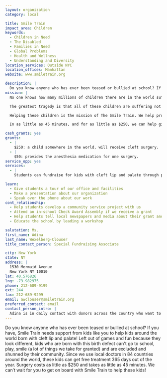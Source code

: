 ```yaml
---
layout: organization
category: local

title: Smile Train
impact_area: Children
keywords: 
  - Children in Need
  - The Disabled
  - Families in Need
  - Global Problems
  - Health and Wellness
  - Understanding and Diversity
location_services: Outside NYC
location_offices: Manhattan
website: www.smiletrain.org

description: |
  Do you know anyone who has ever been teased or bullied at school? If you have, Smile Train needs support from kids like you to help kids around the world born with cleft lip and palate! Left out of games and fun because they look different, kids who are born with this birth defect can't go to school, play, smile (a lot of things we take for granted) and are excluded and shunned by their community. Since we use local doctors in 84 countries around the world, these kids can get free treatment 365 days out of the year. Surgery costs as little as $250 and takes as little as 45 minutes. We can’t wait for you to get on board with Smile Train to help these kids!
mission: |
  No one knows how many millions of children there are in the world suffering from clefts.

  The greatest tragedy is that all of these children are suffering not because they were born with a cleft, but because they were born poor. Too poor to pay for a simple cure that has been around for decades.

  Helping these children is the mission of The Smile Train. We help provide free cleft surgery and related treatment for children who would otherwise never receive it.

  In as little as 45 minutes, and for as little as $250, we can help give these children not just a new smile — but a second chance at life. With every cleft we repair, we restore a life. With every doctor we train, we help a community take one more step toward self-sufficiency. With every smile we deliver, we bring hope and dignity.

cash_grants: yes
grants: 
  - |
    $250: a child somewhere in the world, will receive cleft surgery.
  - |
    $50: provides the anesthesia medication for one surgery.
service_opp: yes
services: 
  - |
    Students can fundraise for kids with cleft lip and palate through penny drives, bakes sales, yard sales, "jump-a-thons" and other types of fundraisers. To support students with this, we have a complete fundraising kit with our DVD, brochures and poster that we can mail out upon request. Please call or email me so I can assist you and give suggestions!

learn: 
  - Give students a tour of our office and facilities
  - Make a presentation about our organization
  - Speak over the phone about our work
cont_relationship: 
  - Help students develop a community service project with us
  - Attend an in-school Check Award Assembly if we receive a grant
  - Help students tell local newspapers and media about their grant and/or project with us
  - Educate the school by leading a workshop

salutation: Ms.
first_name: Adina
last_name: Wexelberg-Clouser
title_contact_person: Special Fundraising Associate

city: New York
state: NY
address: |
  1530 Mermaid Avenue     
  New York NY 10010
lat: 40.576826
lng: -73.982975
phone: 212-689-9199
ext: 244
fax: 212-689-9299
email: awclouser@smiletrain.org
preferred_contact: email
contact_person_intro: |
  Adina is in daily contact with donors across the country who want to learn more about The Smile Train. Through email, letters and the phone, she helps to coordinate special fundraisers for kids, schools, and clubs. Adina is a long time supporter of local and international human rights having formerly worked with various non-profits. She's fortunate to be able to come to work and make a difference every day! Please email Adina at awclouser@smiletrain.org to set up a visit by your roundtable members to our headquarters office!
---
```

Do you know anyone who has ever been teased or bullied at school? If you have, Smile Train needs support from kids like you to help kids around the world born with cleft lip and palate! Left out of games and fun because they look different, kids who are born with this birth defect can't go to school, play, smile (a lot of things we take for granted) and are excluded and shunned by their community. Since we use local doctors in 84 countries around the world, these kids can get free treatment 365 days out of the year. Surgery costs as little as $250 and takes as little as 45 minutes. We can’t wait for you to get on board with Smile Train to help these kids!